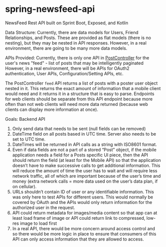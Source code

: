 # spring-newsfeed-api
NewsFeed Rest API built on Sprint Boot, Exposed, and Kotlin

Data Structure:
Currently, there are data models for Users, Friend Relationships, and Posts.
These are provided as flat models (there is no nesting), but they may be nested in API responses.
However, in a real environment, there are going to be many more data models.

APIs Provided:
Currently, there is only one API in [PostController](https://github.com/TylerMcCraw/spring-newsfeed-api/blob/master/src/main/kotlin/com/w3bshark/newsfeed/web/PostController.kt) for the user's news "feed" - list of posts that may be intelligently paginated
However, in a real environment, there will be APIs for OAuth2 authentication, User APIs, Configuration/Setting APIs, etc.

The PostController `feed` API returns a list of posts with a poster user object nested in it. This returns the exact amount of information that a mobile client would need and it returns it in a structure that is easy to parse. Endpoints for web clients should be separate from this API endpoint because more often than not web clients will need more data returned (because web clients can display more information at once).

Goals:
Backend API
1. Only send data that needs to be sent (null fields can be removed)
2. DateTime field on all posts based in UTC time. Server also needs to be set to UTC time.
3. DateTimes will be returned in API calls as a string with ISO8601 format.
4. Even if data fields are not a part of a stored “Post” object, if the mobile application needs a field for a Posts specific UI piece, then the API should return the field (at least for the Mobile API) so that the application doesn’t have to make successive calls to get additional information. This will reduce the amount of time the user has to wait and will require less network traffic, all of which are important because of the user’s time and money (extra network calls = more data used on the user’s data plan, if on cellular).
5. URLs shouldn’t contain ID of user or any identifiable information. This was only here to test APIs for different users. This would normally be covered by OAuth and the APIs would only return information for the authorized user in the request.
6. API could return metadata for images/media content so that app can at least load frame of image or API could return link to compressed, low-res image to load first
7. In a real API, there would be more concern around access control and so there would be more logic in place to ensure that consumers of this API can only access information that they are allowed to access.
